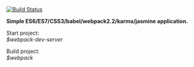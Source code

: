 [![Build Status](https://travis-ci.org/forrana/callstats-test-task.svg?branch=master)](https://travis-ci.org/forrana/callstats-test-task)

<b>Simple ES6/ES7/CSS3/babel/webpack2.2/karma/jasmine application.</b>

Start project:<br/>
  <i>$webpack-dev-server</i>
  
Build project:<br/>
  <i>$webpack</i>
